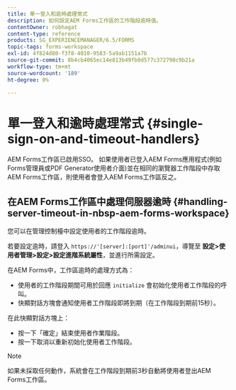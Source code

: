 ```yaml
---
title: 單一登入和逾時處理常式
description: 如何設定AEM Forms工作區的工作階段逾時值。
contentOwner: robhagat
content-type: reference
products: SG_EXPERIENCEMANAGER/6.5/FORMS
topic-tags: forms-workspace
exl-id: 4f824d80-f3f8-4010-9583-5a9ab1151a7b
source-git-commit: 8b4cb4065ec14e813b49fb0d577c372790c9b21a
workflow-type: tm+mt
source-wordcount: '189'
ht-degree: 0%

---
```


# 單一登入和逾時處理常式 {#single-sign-on-and-timeout-handlers}

AEM Forms工作區已啟用SSO。 如果使用者已登入AEM Forms應用程式(例如Forms管理員或PDF Generator使用者介面)並在相同的瀏覽器工作階段中存取AEM Forms工作區，則使用者會登入AEM Forms工作區反之。

## 在AEM Forms工作區中處理伺服器逾時 {#handling-server-timeout-in-nbsp-aem-forms-workspace}

您可以在管理控制檯中設定使用者的工作階段逾時。

若要設定逾時，請登入 `https://'[server]:[port]'/adminui`，導覽至 **設定>使用者管理>設定>設定進階系統屬性**，並進行所需設定。

在AEM Forms中，工作區逾時的處理方式為：

* 使用者的工作階段期間可用於回應 `initialize` 會初始化使用者工作階段的呼叫。
* 快顯對話方塊會通知使用者工作階段即將到期（在工作階段到期前15秒）。

在此快顯對話方塊上：

* 按一下「確定」結束使用者作業階段。
* 按一下取消以重新初始化使用者工作階段。

>[!NOTE]
>
>如果未採取任何動作，系統會在工作階段到期前3秒自動將使用者登出AEM Forms工作區。
